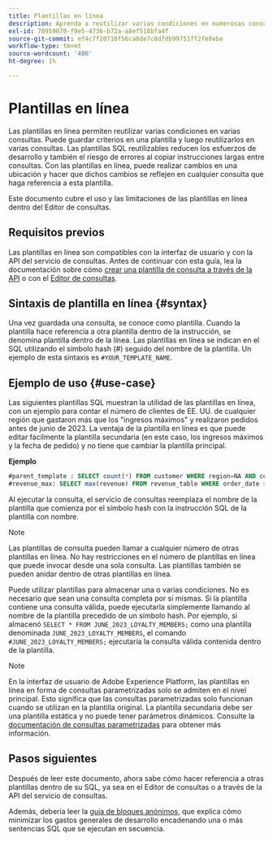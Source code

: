 ```yaml
---
title: Plantillas en línea
description: Aprenda a reutilizar varias condiciones en numerosas consultas con plantillas en línea.
exl-id: 78959070-f9e5-4736-b72a-a8ef518bfa4f
source-git-commit: ef4c7f20710f56ca0de7c0dfdb99751ff2fe8ebe
workflow-type: tm+mt
source-wordcount: '486'
ht-degree: 1%

---
```


# Plantillas en línea

Las plantillas en línea permiten reutilizar varias condiciones en varias consultas. Puede guardar criterios en una plantilla y luego reutilizarlos en varias consultas. Las plantillas SQL reutilizables reducen los esfuerzos de desarrollo y también el riesgo de errores al copiar instrucciones largas entre consultas. Con las plantillas en línea, puede realizar cambios en una ubicación y hacer que dichos cambios se reflejen en cualquier consulta que haga referencia a esta plantilla.

Este documento cubre el uso y las limitaciones de las plantillas en línea dentro del Editor de consultas.

## Requisitos previos

Las plantillas en línea son compatibles con la interfaz de usuario y con la API del servicio de consultas. Antes de continuar con esta guía, lea la documentación sobre cómo [crear una plantilla de consulta a través de la API](../api/query-templates.md#create-a-query-template) o con el [Editor de consultas](../ui/user-guide.md#query-authoring).

## Sintaxis de plantilla en línea {#syntax}

Una vez guardada una consulta, se conoce como plantilla. Cuando la plantilla hace referencia a otra plantilla dentro de la instrucción, se denomina plantilla dentro de la línea. Las plantillas en línea se indican en el SQL utilizando el símbolo hash (#) seguido del nombre de la plantilla. Un ejemplo de esta sintaxis es `#YOUR_TEMPLATE_NAME`.

## Ejemplo de uso {#use-case}

Las siguientes plantillas SQL muestran la utilidad de las plantillas en línea, con un ejemplo para contar el número de clientes de EE. UU. de cualquier región que gastaron más que los &quot;ingresos máximos&quot; y realizaron pedidos antes de junio de 2023. La ventaja de la plantilla en línea es que puede editar fácilmente la plantilla secundaria (en este caso, los ingresos máximos y la fecha de pedido) y no tiene que cambiar la plantilla principal.

**Ejemplo**

```sql
#parent_template : SELECT count(*) FROM customer WHERE region=NA AND country=US AND revenue > #revenue_max
#revenue_max: SELECT max(revenue) FROM revenue_table WHERE order_date > '01-06-2023'
```

Al ejecutar la consulta, el servicio de consultas reemplaza el nombre de la plantilla que comienza por el símbolo hash con la instrucción SQL de la plantilla con nombre.

>[!NOTE]
>
>Las plantillas de consulta pueden llamar a cualquier número de otras plantillas en línea. No hay restricciones en el número de plantillas en línea que puede invocar desde una sola consulta. Las plantillas también se pueden anidar dentro de otras plantillas en línea.

Puede utilizar plantillas para almacenar una o varias condiciones. No es necesario que sean una consulta completa por sí mismas. Si la plantilla contiene una consulta válida, puede ejecutarla simplemente llamando al nombre de la plantilla precedido de un símbolo hash. Por ejemplo, si almacenó `SELECT * FROM JUNE_2023_LOYALTY_MEMBERS;` como una plantilla denominada `JUNE_2023_LOYALTY_MEMBERS`, el comando `#JUNE_2023_LOYALTY_MEMBERS;` ejecutaría la consulta válida contenida dentro de la plantilla.

>[!NOTE]
>
>En la interfaz de usuario de Adobe Experience Platform, las plantillas en línea en forma de consultas parametrizadas solo se admiten en el nivel principal. Esto significa que las consultas parametrizadas solo funcionan cuando se utilizan en la plantilla original. La plantilla secundaria debe ser una plantilla estática y no puede tener parámetros dinámicos. Consulte la [documentación de consultas parametrizadas](../ui/parameterized-queries.md) para obtener más información.

## Pasos siguientes

Después de leer este documento, ahora sabe cómo hacer referencia a otras plantillas dentro de su SQL, ya sea en el Editor de consultas o a través de la API del servicio de consultas.

Además, debería leer la [guía de bloques anónimos](./anonymous-block.md), que explica cómo minimizar los gastos generales de desarrollo encadenando una o más sentencias SQL que se ejecutan en secuencia.
